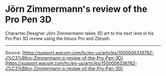 # Jörn Zimmermann's review of the Pro Pen 3D

Character Designer Jörn Zimmermann takes 3D art to the next leve in his Pro Pen 3D review using the Intuos Pro and Zbrush.

---
Source: [https://support.wacom.com/hc/en-us/articles/1500006336782-J%C3%B6rn-Zimmermann-s-review-of-the-Pro-Pen-3D](https://support.wacom.com/hc/en-us/articles/1500006336782-J%C3%B6rn-Zimmermann-s-review-of-the-Pro-Pen-3D)
